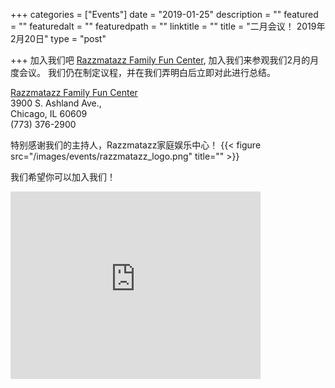 +++
categories = ["Events"]
date = "2019-01-25"
description = ""
featured = ""
featuredalt = ""
featuredpath = ""
linktitle = ""
title = "二月会议！ 2019年2月20日"
type = "post"

+++
加入我们吧 <a href="http://www.razzmatazzchicago.com">Razzmatazz Family Fun Center</a>, 加入我们来参观我们2月的月度会议。 我们仍在制定议程，并在我们弄明白后立即对此进行总结。

 <a href="http://www.razzmatazzchicago.com">Razzmatazz Family Fun Center</a><br/>
3900 S. Ashland Ave.,<br/>
Chicago, IL 60609<br/>
(773) 376-2900<br/>
 
特别感谢我们的主持人，Razzmatazz家庭娱乐中心！
{{< figure src="/images/events/razzmatazz_logo.png" title="" >}}

我们希望你可以加入我们！

<iframe src="https://www.google.com/maps/embed?pb=!1m14!1m8!1m3!1d11893.076405093447!2d-87.6672433!3d41.8225032!3m2!1i1024!2i768!4f13.1!3m3!1m2!1s0x0%3A0xf18cca5ca6de385e!2sRazzmatazz+Family+Fun+Center!5e0!3m2!1sen!2sus!4v1519582553587" width="400" height="300" frameborder="0" style="border:0" allowfullscreen></iframe>